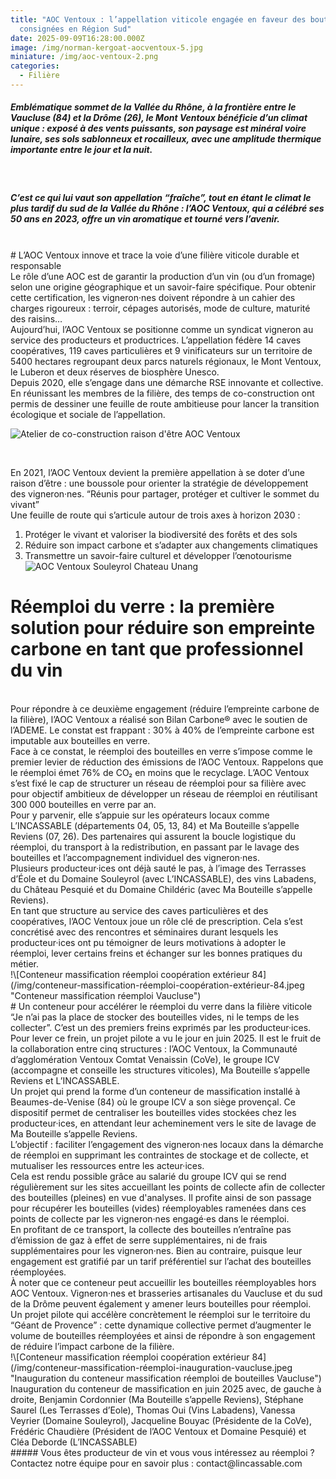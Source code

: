```yaml
---
title: "AOC Ventoux : l’appellation viticole engagée en faveur des bouteilles
  consignées en Région Sud"
date: 2025-09-09T16:28:00.000Z
image: /img/norman-kergoat-aocventoux-5.jpg
miniature: /img/aoc-ventoux-2.png
categories:
  - Filière
---
```

##### Emblématique sommet de la Vallée du Rhône, à la frontière entre le Vaucluse (84) et la Drôme (26), le Mont Ventoux bénéficie d’un climat unique : exposé à des vents puissants, son paysage est minéral voire lunaire, ses sols sablonneux et rocailleux, avec une amplitude thermique importante entre le jour et la nuit.

<br>

##### C’est ce qui lui vaut son appellation “fraîche”, tout en étant le climat le plus tardif du sud de la Vallée du Rhône : l’AOC Ventoux, qui a célébré ses 50 ans en 2023, offre un vin aromatique et tourné vers l’avenir.

<br>
# L’AOC Ventoux innove et trace la voie d’une filière viticole durable et responsable 
<br>
Le rôle d’une AOC est de garantir la production d’un vin (ou d’un fromage) selon une origine géographique et un savoir-faire spécifique. Pour obtenir cette certification, les vigneron·nes doivent répondre à un cahier des charges rigoureux : terroir, cépages autorisés, mode de culture, maturité des raisins…  
<br>
Aujourd’hui, l’AOC Ventoux se positionne comme un syndicat vigneron au service des producteurs et productrices. L’appellation fédère 14 caves coopératives, 119 caves particulières et 9 vinificateurs sur un territoire de 5400 hectares regroupant deux parcs naturels régionaux, le Mont Ventoux, le Luberon et deux réserves de biosphère Unesco.
<br>
Depuis 2020, elle s’engage dans une démarche RSE innovante et collective. En réunissant les membres de la filière, des temps de co-construction ont permis de dessiner une feuille de route ambitieuse pour lancer la transition écologique et sociale de l’appellation. 

![Atelier de co-construction raison d'être AOC Ventoux](/img/atelier-co-construction-raison-d-être-aoc-ventoux.jpg "Atelier de co-construction de la raison d'être AOC Ventoux (Crédit photo : Norman Kergoat)")

![]()


<br>
En 2021, l’AOC Ventoux devient la première appellation à se doter d’une raison d’être : une boussole pour orienter la stratégie de développement des vigneron·nes. 
“Réunis pour partager, protéger et cultiver le sommet du vivant”
<br>
Une feuille de route qui s’articule autour de trois axes à horizon 2030 :

1. Protéger le vivant et valoriser la biodiversité des forêts et des sols
2. Réduire son impact carbone et s’adapter aux changements climatiques
3. Transmettre un savoir-faire culturel et développer l’œnotourisme
   <br>
   ![AOC Ventoux Souleyrol Chateau Unang ](/img/aoc-ventoux-souleyrol-chateau-unang-norman-kergoat-.jpg "AOC Ventoux Souleyrol Chateau Unang (Crédit photo : Norman Kergoat)")
   <br>

# Réemploi du verre : la première solution pour réduire son empreinte carbone en tant que professionnel du vin

<br>
Pour répondre à ce deuxième engagement (réduire l’empreinte carbone de la filière), l’AOC Ventoux a réalisé son Bilan Carbone® avec le soutien de l’ADEME. Le constat est frappant : 30% à 40% de l’empreinte carbone est imputable aux bouteilles en verre. 
<br>
Face à ce constat, le réemploi des bouteilles en verre s’impose comme le premier levier de réduction des émissions de l’AOC Ventoux. Rappelons que le réemploi émet 76% de CO₂  en moins que le recyclage. 
L’AOC Ventoux s’est fixé le cap de structurer un réseau de réemploi pour sa filière avec pour objectif ambitieux de développer un réseau de réemploi en réutilisant 300 000 bouteilles en verre par an. 
<br>
Pour y parvenir, elle s’appuie sur les opérateurs locaux comme L’INCASSABLE (départements 04, 05, 13, 84) et Ma Bouteille s’appelle Reviens (07, 26). Des partenaires qui assurent la boucle logistique du réemploi, du transport à la redistribution, en passant par le lavage des bouteilles et l’accompagnement individuel des vigneron·nes. 
<br>
Plusieurs producteur·ices ont déjà sauté le pas, à l’image des Terrasses d’Éole et du Domaine Souleyrol (avec L’INCASSABLE), des vins Labadens, du Château Pesquié et du Domaine Childéric (avec Ma Bouteille s’appelle Reviens).
<br>
En tant que structure au service des caves particulières et des coopératives, l’AOC Ventoux joue un rôle clé de prescription. Cela s’est concrétisé avec des rencontres et séminaires durant lesquels les producteur·ices ont pu témoigner de leurs motivations à adopter le réemploi, lever certains freins et échanger sur les bonnes pratiques du métier. 
<br>
!\[Conteneur massification réemploi coopération extérieur 84](/img/conteneur-massification-réemploi-coopération-extérieur-84.jpeg "Conteneur massification réemploi Vaucluse")
<br>
# Un conteneur pour accélérer le réemploi du verre dans la filière viticole
<br>
“Je n’ai pas la place de stocker des bouteilles vides, ni le temps de les collecter”. C’est un des premiers freins exprimés par les producteur·ices.  
<br>
Pour lever ce frein, un projet pilote a vu le jour en juin 2025. Il est le fruit de la collaboration  entre cinq structures : l’AOC Ventoux, la Communauté d’agglomération Ventoux Comtat Venaissin (CoVe), le groupe ICV (accompagne et conseille les structures viticoles), Ma Bouteille s’appelle Reviens et L’INCASSABLE.
<br>
Un projet qui prend la forme d’un conteneur de massification installé à Beaumes-de-Venise (84) où le groupe ICV a son siège provençal. Ce dispositif permet de centraliser les bouteilles vides stockées chez les producteur·ices, en attendant leur acheminement vers le site de lavage de Ma Bouteille s’appelle Reviens. 
<br>
L’objectif : faciliter l’engagement des vigneron·nes locaux dans la démarche de réemploi en supprimant les contraintes de stockage et de collecte, et mutualiser les ressources entre les acteur·ices. 
<br>
Cela est rendu possible grâce au salarié du groupe ICV qui se rend régulièrement sur les sites accueillant les points de collecte afin de collecter des bouteilles (pleines) en vue d'analyses. Il profite ainsi de son passage pour récupérer les bouteilles (vides) réemployables ramenées dans ces points de collecte par les vigneron·nes engagé·es dans le réemploi.
<br>
En profitant de ce transport, la collecte des bouteilles n’entraîne pas d’émission de gaz à effet de serre supplémentaires, ni de frais supplémentaires pour les vigneron·nes. Bien au contraire, puisque leur engagement est gratifié par un tarif préférentiel sur l’achat des bouteilles réemployées.
<br>
À noter que ce conteneur peut accueillir les bouteilles réemployables hors AOC Ventoux. Vigneron·nes et brasseries artisanales du Vaucluse et du sud de la Drôme peuvent également y amener leurs bouteilles pour réemploi. 
<br>
Un projet pilote qui accélère concrètement le réemploi sur le territoire du “Géant de Provence” : cette dynamique collective permet d’augmenter le volume de bouteilles réemployées et ainsi de répondre à son engagement de réduire l’impact carbone de la filière. 
<br>
!\[Conteneur massification réemploi coopération extérieur 84](/img/conteneur-massification-réemploi-inauguration-vaucluse.jpeg "Inauguration du conteneur massification réemploi de bouteilles Vaucluse")
<br>
Inauguration du conteneur de massification en juin 2025 avec, de gauche à droite, Benjamin Cordonnier (Ma Bouteille s’appelle Reviens), Stéphane Saurel (Les Terrasses d’Eole), Thomas Oui (Vins Labadens), Vanessa Veyrier (Domaine Souleyrol), Jacqueline Bouyac (Présidente de la CoVe), Frédéric Chaudière (Président de l’AOC Ventoux et Domaine Pesquié) et Cléa Deborde (L’INCASSABLE)
<br>
##### Vous êtes producteur de vin et vous vous intéressez au réemploi ? Contactez notre équipe pour en savoir plus : contact@lincassable.com
